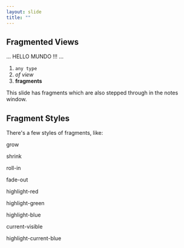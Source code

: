```yaml
---
layout: slide
title: ""
---
```


<section id="fragments">

<h2>Fragmented Views</h2>

<p data-fragment-index="1" class="fragment">... HELLO MUNDO !!! ...</p>
<ol>
  <li data-fragment-index="2" class="fragment"><code>any type</code></li>
  <li data-fragment-index="3" class="fragment"><em>of view</em></li>
  <li data-fragment-index="4" class="fragment"><strong>fragments</strong></li>
</ol>

<aside class="notes">
  This slide has fragments which are also stepped through in the notes window.
</aside>

</section>

<section>

<h2>Fragment Styles</h2>
<p>There's a few styles of fragments, like:</p>
<p data-fragment-index="5" class="fragment grow">grow</p>
<p data-fragment-index="6" class="fragment shrink">shrink</p>
<p data-fragment-index="7" class="fragment roll-in">roll-in</p>
<p data-fragment-index="8" class="fragment fade-out">fade-out</p>
<p data-fragment-index="9" class="fragment highlight-red">highlight-red</p>
<p data-fragment-index="10" class="fragment highlight-green">highlight-green</p>
<p data-fragment-index="11" class="fragment highlight-blue">highlight-blue</p>
<p data-fragment-index="12" class="fragment current-visible">current-visible</p>
<p data-fragment-index="13" class="fragment highlight-current-blue">highlight-current-blue</p>

</section>
